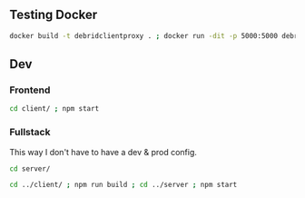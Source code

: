 ## Testing Docker

```bash
docker build -t debridclientproxy . ; docker run -dit -p 5000:5000 debridclientproxy
```

## Dev

### Frontend

```bash
cd client/ ; npm start
```

### Fullstack

This way I don't have to have a dev & prod config.
    
```bash
cd server/
``` 
```bash
cd ../client/ ; npm run build ; cd ../server ; npm start
```